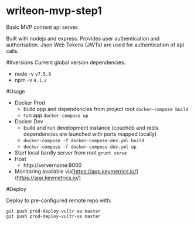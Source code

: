 writeon-mvp-step1
=================

Basic MVP content api server.  

Built with nodejs and express. Provides user authentication and authorisation. Json Web Tokens (JWTs) are used for authentication of api calls.

##versions
Current global version dependencies:
* node -v `v7.5.0`
* npm -v `4.1.2`

#Usage 

* Docker Prod
  * build app and dependencies from project root `docker-compose build`
  * run app `docker-compose up`
* Docker Dev
  * build and run development instance (couchdb and redis dependencies are launched with ports mapped locally)
  * `docker-compose -f docker-compose-dev.yml build`
  * `docker-compose -f docker-compose-dev.yml up`
* Start local bardly server from root `grunt serve`
* Host
  * http://servername:9000
* Monitoring available via[https://app.keymetrics.io/](https://app.keymetrics.io/)

#Deploy

Deploy to pre-configured remote repo with: 

```
git push prod-deploy-vultr-au master
git push prod-deploy-vultr-us master
```

